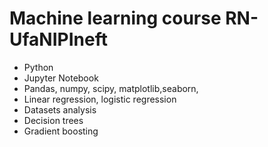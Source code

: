 # Machine learning course RN-UfaNIPIneft

- Python
- Jupyter Notebook
- Pandas, numpy, scipy, matplotlib,seaborn, 
- Linear regression, logistic regression
- Datasets analysis
- Decision trees
- Gradient boosting
